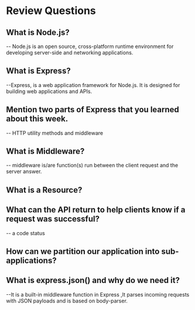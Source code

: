 # Review Questions

## What is Node.js?
-- Node.js is an open source, cross-platform runtime environment for developing server-side and networking applications.
## What is Express?
--Express, is a web application framework for Node.js. It is designed for building web applications and APIs.
## Mention two parts of Express that you learned about this week.
-- HTTP utility methods and middleware
## What is Middleware?
-- middleware is/are function(s) run between the client request and the server answer.
## What is a Resource?

## What can the API return to help clients know if a request was successful?
-- a code status 
## How can we partition our application into sub-applications?

## What is express.json() and why do we need it?
--It is a built-in middleware function in Express ,It parses incoming requests with JSON payloads and is based on body-parser.